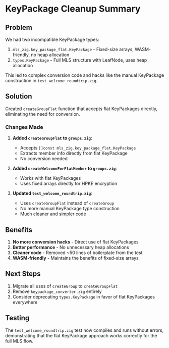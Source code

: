 # KeyPackage Cleanup Summary

## Problem
We had two incompatible KeyPackage types:
1. `mls_zig.key_package_flat.KeyPackage` - Fixed-size arrays, WASM-friendly, no heap allocation
2. `types.KeyPackage` - Full MLS structure with LeafNode, uses heap allocation

This led to complex conversion code and hacks like the manual KeyPackage construction in `test_welcome_roundtrip.zig`.

## Solution
Created `createGroupFlat` function that accepts flat KeyPackages directly, eliminating the need for conversion.

### Changes Made

1. **Added `createGroupFlat` to `groups.zig`**:
   - Accepts `[]const mls_zig.key_package_flat.KeyPackage`
   - Extracts member info directly from flat KeyPackage
   - No conversion needed

2. **Added `createWelcomeForFlatMember` to `groups.zig`**:
   - Works with flat KeyPackages
   - Uses fixed arrays directly for HPKE encryption

3. **Updated `test_welcome_roundtrip.zig`**:
   - Uses `createGroupFlat` instead of `createGroup`
   - No more manual KeyPackage type construction
   - Much cleaner and simpler code

## Benefits

1. **No more conversion hacks** - Direct use of flat KeyPackages
2. **Better performance** - No unnecessary heap allocations
3. **Cleaner code** - Removed ~50 lines of boilerplate from the test
4. **WASM-friendly** - Maintains the benefits of fixed-size arrays

## Next Steps

1. Migrate all uses of `createGroup` to `createGroupFlat`
2. Remove `keypackage_converter.zig` entirely
3. Consider deprecating `types.KeyPackage` in favor of flat KeyPackages everywhere

## Testing

The `test_welcome_roundtrip.zig` test now compiles and runs without errors, demonstrating that the flat KeyPackage approach works correctly for the full MLS flow.